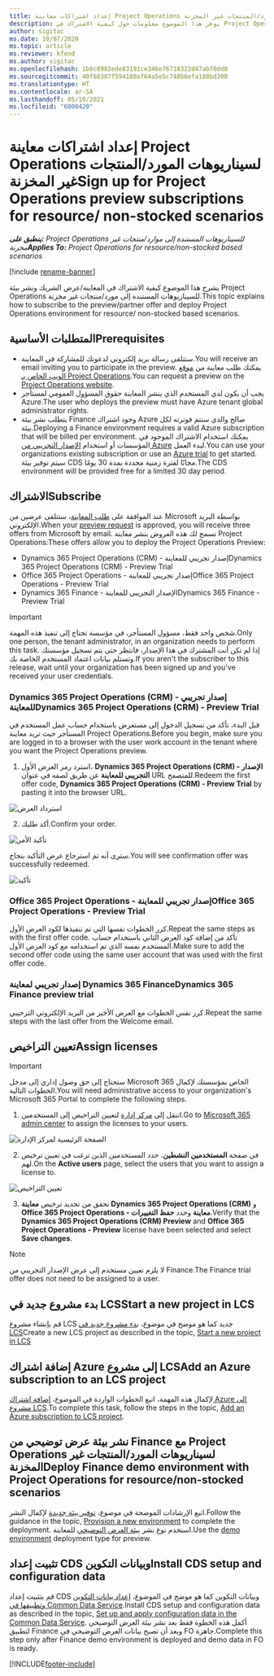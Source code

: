 ```yaml
---
title: إعداد اشتراكات معاينة Project Operations لسيناريوهات المورد/المنتجات غير المخزنة
description: يوفر هذا الموضوع معلومات حول كيفية الاشتراك في Project Operations ونشرها للسيناريوهات المستندة إلى المورد/المنتجات غير المخزنة.
author: sigitac
ms.date: 10/07/2020
ms.topic: article
ms.reviewer: kfend
ms.author: sigitac
ms.openlocfilehash: 1b8c8982ede83191ce346e76718322d47abf0dd8
ms.sourcegitcommit: 40f68387f594180af64a5e5c748b6efa188bd300
ms.translationtype: HT
ms.contentlocale: ar-SA
ms.lasthandoff: 05/10/2021
ms.locfileid: "6000420"
---
```

# <a name="sign-up-for-project-operations-preview-subscriptions-for-resource-non-stocked-scenarios"></a><span data-ttu-id="fe4bb-103">إعداد اشتراكات معاينة Project Operations لسيناريوهات المورد/المنتجات غير المخزنة</span><span class="sxs-lookup"><span data-stu-id="fe4bb-103">Sign up for Project Operations preview subscriptions for resource/ non-stocked scenarios</span></span>

<span data-ttu-id="fe4bb-104">_**ينطبق على:** Project Operations للسيناريوهات المستندة إلى موارد/منتجات غير مخزنة‬_</span><span class="sxs-lookup"><span data-stu-id="fe4bb-104">_**Applies To:** Project Operations for resource/non-stocked based scenarios_</span></span>

[!include [rename-banner](~/includes/cc-data-platform-banner.md)]

<span data-ttu-id="fe4bb-105">يشرح هذا الموضوع كيفية الاشتراك في المعاينة/عرض الشريك ونشر بيئة Project Operations للسيناريوهات المستندة إلى مورد/منتجات غير مخزنة.</span><span class="sxs-lookup"><span data-stu-id="fe4bb-105">This topic explains how to subscribe to the preview/partner offer and deploy Project Operations environment for resource/ non-stocked based scenarios.</span></span>

## <a name="prerequisites"></a><span data-ttu-id="fe4bb-106">المتطلبات الأساسية</span><span class="sxs-lookup"><span data-stu-id="fe4bb-106">Prerequisites</span></span>

- <span data-ttu-id="fe4bb-107">ستتلقى رسالة بريد إلكتروني لدعوتك للمشاركة في المعاينة.</span><span class="sxs-lookup"><span data-stu-id="fe4bb-107">You will receive an email inviting you to participate in the preview.</span></span> <span data-ttu-id="fe4bb-108">يمكنك طلب معاينة من [موقع الويب الخاص بـ Project Operations](https://dynamics.microsoft.com/en-us/project-operations/overview/).</span><span class="sxs-lookup"><span data-stu-id="fe4bb-108">You can request a preview on the [Project Operations website](https://dynamics.microsoft.com/en-us/project-operations/overview/).</span></span>
- <span data-ttu-id="fe4bb-109">يجب أن يكون لدي المستخدم الذي ينشر المعاينة حقوق المسؤول العمومي لمستأجر Azure.</span><span class="sxs-lookup"><span data-stu-id="fe4bb-109">The user who deploys the preview must have Azure tenant global administrator rights.</span></span>
- <span data-ttu-id="fe4bb-110">يتطلب نشر بيئة Finance وجود اشتراك Azure صالح والذي ستتم فوترته لكل بيئة.</span><span class="sxs-lookup"><span data-stu-id="fe4bb-110">Deploying a Finance environment requires a valid Azure subscription that will be billed per environment.</span></span> <span data-ttu-id="fe4bb-111">يمكنك استخدام الاشتراك الموجود في المؤسسات أو استخدام [الإصدار التجريبي من Azure](https://azure.microsoft.com/en-us/free/) لبدء العمل.</span><span class="sxs-lookup"><span data-stu-id="fe4bb-111">You can use your organizations existing subscription or use an [Azure trial](https://azure.microsoft.com/en-us/free/) to get started.</span></span> <span data-ttu-id="fe4bb-112">سيتم توفير بيئة CDS مجانًا لفترة زمنية محددة بمدة 30 يومًا.</span><span class="sxs-lookup"><span data-stu-id="fe4bb-112">The CDS environment will be provided free for a limited 30 day period.</span></span>

## <a name="subscribe"></a><span data-ttu-id="fe4bb-113">الاشتراك</span><span class="sxs-lookup"><span data-stu-id="fe4bb-113">Subscribe</span></span>

<span data-ttu-id="fe4bb-114">عند الموافقة على [طلب المعاينة](https://forms.office.com/FormsPro/Pages/ResponsePage.aspx?id=v4j5cvGGr0GRqy180BHbR56j8lZs0FdAvwT75_WNFyxUMkRDV1NYQU5TNjE2VjhKOVBUNVg2R0s1NC4u)، ستتلقى عرضين من Microsoft بواسطة البريد الإلكتروني.</span><span class="sxs-lookup"><span data-stu-id="fe4bb-114">When your [preview request](https://forms.office.com/FormsPro/Pages/ResponsePage.aspx?id=v4j5cvGGr0GRqy180BHbR56j8lZs0FdAvwT75_WNFyxUMkRDV1NYQU5TNjE2VjhKOVBUNVg2R0s1NC4u) is approved, you will receive three offers from Microsoft by email.</span></span> <span data-ttu-id="fe4bb-115">تسمح لك هذه العروض بنشر معاينة Project Operations:</span><span class="sxs-lookup"><span data-stu-id="fe4bb-115">These offers allow you to deploy the Project Operations Preview:</span></span>

- <span data-ttu-id="fe4bb-116">Dynamics 365 Project Operations (CRM) - إصدار تجريبي للمعاينة</span><span class="sxs-lookup"><span data-stu-id="fe4bb-116">Dynamics 365 Project Operations (CRM) - Preview Trial</span></span>
- <span data-ttu-id="fe4bb-117">Office 365 Project Operations - إصدار تجريبي للمعاينة</span><span class="sxs-lookup"><span data-stu-id="fe4bb-117">Office 365 Project Operations - Preview Trial</span></span>
- <span data-ttu-id="fe4bb-118">Dynamics 365 Finance - الإصدار التجريبي للمعاينة</span><span class="sxs-lookup"><span data-stu-id="fe4bb-118">Dynamics 365 Finance - Preview Trial</span></span>

> [!IMPORTANT]
> <span data-ttu-id="fe4bb-119">شخص واحد فقط، مسؤول المستأجر، في مؤسسة تحتاج إلى تنفيذ هذه المهمة.</span><span class="sxs-lookup"><span data-stu-id="fe4bb-119">Only one person, the tenant administrator, in an organization needs to perform this task.</span></span> <span data-ttu-id="fe4bb-120">إذا لم تكن أنت المشترك في هذا الإصدار، فانتظر حتى يتم تسجيل مؤسستك وتستلم بيانات اعتماد المستخدم الخاصة بك.</span><span class="sxs-lookup"><span data-stu-id="fe4bb-120">If you aren't the subscriber to this release, wait until your organization has been signed up and you've received your user credentials.</span></span>

### <a name="dynamics-365-project-operations-crm---preview-trial"></a><span data-ttu-id="fe4bb-121">Dynamics 365 Project Operations (CRM) - إصدار تجريبي للمعاينة</span><span class="sxs-lookup"><span data-stu-id="fe4bb-121">Dynamics 365 Project Operations (CRM) - Preview Trial</span></span> 

<span data-ttu-id="fe4bb-122">قبل البدء، تأكد من تسجيل الدخول إلى مستعرض باستخدام حساب عمل المستخدم في المستأجر حيث تريد معاينة Project Operations.</span><span class="sxs-lookup"><span data-stu-id="fe4bb-122">Before you begin, make sure you are logged in to a browser with the user work account in the tenant where you want the Project Operations preview.</span></span>

1. <span data-ttu-id="fe4bb-123">استرد رمز العرض الأول، **Dynamics 365 Project Operations (CRM) - الإصدار التجريبي للمعاينة** عن طريق لصقه في عنوان URL للمتصفح.</span><span class="sxs-lookup"><span data-stu-id="fe4bb-123">Redeem the first offer code, **Dynamics 365 Project Operations (CRM) - Preview Trial** by pasting it into the browser URL.</span></span>

![استرداد العرض](./media/16RedeemFirstOfferNew.png)

2. <span data-ttu-id="fe4bb-125">أكد طلبك.</span><span class="sxs-lookup"><span data-stu-id="fe4bb-125">Confirm your order.</span></span>

![تأكيد الأمر](./media/17ConfirmOrderNew.png)

<span data-ttu-id="fe4bb-127">سترى أنه تم استرجاع عرض التأكيد بنجاح.</span><span class="sxs-lookup"><span data-stu-id="fe4bb-127">You will see confirmation offer was successfully redeemed.</span></span>

![تأكيد](./media/18OrderConfirmationNew.png)

### <a name="office-365-project-operations---preview-trial"></a><span data-ttu-id="fe4bb-129">Office 365 Project Operations - إصدار تجريبي للمعاينة</span><span class="sxs-lookup"><span data-stu-id="fe4bb-129">Office 365 Project Operations - Preview Trial</span></span>

<span data-ttu-id="fe4bb-130">كرر الخطوات نفسها التي تم تنفيذها لكود العرض الأول.</span><span class="sxs-lookup"><span data-stu-id="fe4bb-130">Repeat the same steps as with the first offer code.</span></span> <span data-ttu-id="fe4bb-131">تأكد من إضافة كود العرض الثاني باستخدام حساب المستخدم نفسه الذي تم استخدامه مع كود العرض الأول.</span><span class="sxs-lookup"><span data-stu-id="fe4bb-131">Make sure to add the second offer code using the same user account that was used with the first offer code.</span></span>

### <a name="dynamics-365-finance-preview-trial"></a><span data-ttu-id="fe4bb-132">إصدار تجريبي لمعاينة Dynamics 365 Finance</span><span class="sxs-lookup"><span data-stu-id="fe4bb-132">Dynamics 365 Finance preview trial</span></span>

<span data-ttu-id="fe4bb-133">كرر نفس الخطوات مع العرض الأخير من البريد الإلكتروني الترحيبي.</span><span class="sxs-lookup"><span data-stu-id="fe4bb-133">Repeat the same steps with the last offer from the Welcome email.</span></span>

## <a name="assign-licenses"></a><span data-ttu-id="fe4bb-134">تعيين التراخيص</span><span class="sxs-lookup"><span data-stu-id="fe4bb-134">Assign licenses</span></span>

> [!IMPORTANT]
> <span data-ttu-id="fe4bb-135">ستحتاج إلى حق وصول إداري إلى مدخل Microsoft 365 الخاص بمؤسستك لإكمال الخطوات التالية.</span><span class="sxs-lookup"><span data-stu-id="fe4bb-135">You will need administrative access to your organization's Microsoft 365 Portal to complete the following steps.</span></span>

1. <span data-ttu-id="fe4bb-136">انتقل إلى [مركز إدارة](https://portal.office.com/) لتعيين التراخيص إلى المستخدمين.</span><span class="sxs-lookup"><span data-stu-id="fe4bb-136">Go to [Microsoft 365 admin center](https://portal.office.com/) to assign the licenses to your users.</span></span>

![الصفحة الرئيسية لمركز الإدارة](./media/14AdminPortal.png)

2. <span data-ttu-id="fe4bb-138">في صفحة **المستخدمين النشطين**، حدد المستخدمين الذين ترغب في تعيين ترخيص لهم.</span><span class="sxs-lookup"><span data-stu-id="fe4bb-138">On the **Active users** page, select the users that you want to assign a license to.</span></span>

![تعيين التراخيص](./media/15AssignLicenses.png)

3. <span data-ttu-id="fe4bb-140">تحقق من تحديد ترخيص **معاينة Dynamics 365 Project Operations (CRM)** و **Office 365 Project Operations - معاينة** وحدد **حفظ التغييرات**.</span><span class="sxs-lookup"><span data-stu-id="fe4bb-140">Verify that the **Dynamics 365 Project Operations (CRM) Preview** and **Office 365 Project Operations - Preview** license have been selected and select **Save changes**.</span></span>

> [!NOTE]
> <span data-ttu-id="fe4bb-141">لا يلزم تعيين مستخدم إلى عرض الإصدار التجريبي من Finance.</span><span class="sxs-lookup"><span data-stu-id="fe4bb-141">The Finance trial offer does not need to be assigned to a user.</span></span>

## <a name="start-a-new-project-in-lcs"></a><span data-ttu-id="fe4bb-142">بدء مشروع جديد في LCS</span><span class="sxs-lookup"><span data-stu-id="fe4bb-142">Start a new project in LCS</span></span>

<span data-ttu-id="fe4bb-143">قم بإنشاء مشروع LCS جديد كما هو موضح في موضوع، [بدء مشروع جديد في LCS](create-lcs-project.md)</span><span class="sxs-lookup"><span data-stu-id="fe4bb-143">Create a new LCS project as described in the topic, [Start a new project in LCS](create-lcs-project.md)</span></span>

## <a name="add-an-azure-subscription-to-an-lcs-project"></a><span data-ttu-id="fe4bb-144">إضافة اشتراك Azure إلى مشروع LCS</span><span class="sxs-lookup"><span data-stu-id="fe4bb-144">Add an Azure subscription to an LCS project</span></span>

<span data-ttu-id="fe4bb-145">لإكمال هذه المهمة، اتبع الخطوات الواردة في الموضوع، [إضافة اشتراك Azure إلى مشروع LCS](resource-add-azure-subscription-lcs-project.md).</span><span class="sxs-lookup"><span data-stu-id="fe4bb-145">To complete this task, follow the steps in the topic, [Add an Azure subscription to LCS project](resource-add-azure-subscription-lcs-project.md).</span></span>

## <a name="deploy-finance-demo-environment-with-project-operations-for-resourcenon-stocked-scenarios"></a><span data-ttu-id="fe4bb-146">نشر بيئة عرض توضيحي من Finance مع Project Operations لسيناريوهات المورد/المنتجات غير المخزنة</span><span class="sxs-lookup"><span data-stu-id="fe4bb-146">Deploy Finance demo environment with Project Operations for resource/non-stocked scenarios</span></span>

<span data-ttu-id="fe4bb-147">اتبع الإرشادات الموضحة في موضوع، [توفير بيئة جديدة](resource-provision-new-environment.md) لإكمال النشر.</span><span class="sxs-lookup"><span data-stu-id="fe4bb-147">Follow the guidance in the topic, [Provision a new environment](resource-provision-new-environment.md) to complete the deployment.</span></span> <span data-ttu-id="fe4bb-148">استخدم نوع نشر [بيئة العرض التوضيحي](/dynamics365/fin-ops-core/dev-itpro/deployment/deploy-demo-environment) للمعاينة.</span><span class="sxs-lookup"><span data-stu-id="fe4bb-148">Use the [demo environment](/dynamics365/fin-ops-core/dev-itpro/deployment/deploy-demo-environment) deployment type for preview.</span></span> 

## <a name="install-cds-setup-and-configuration-data"></a><span data-ttu-id="fe4bb-149">تثبيت إعداد CDS وبيانات التكوين</span><span class="sxs-lookup"><span data-stu-id="fe4bb-149">Install CDS setup and configuration data</span></span>

<span data-ttu-id="fe4bb-150">قم بتثبيت إعداد CDS وبيانات التكوين كما هو موضح في الموضوع، [إعداد بيانات التكوين وتطبيقها في Common Data Service](resource-apply-pro-setup-config-data.md).</span><span class="sxs-lookup"><span data-stu-id="fe4bb-150">Install CDS setup and configuration data as described in the topic, [Set up and apply configuration data in the Common Data Service](resource-apply-pro-setup-config-data.md).</span></span>
<span data-ttu-id="fe4bb-151">أكمل هذه الخطوة فقط بعد نشر بيئة العرض التوضيحي لتطبيق Finance وبعد أن تصبح بيانات العرض التوضيحي في FO جاهزة.</span><span class="sxs-lookup"><span data-stu-id="fe4bb-151">Complete this step only after Finance demo environment is deployed and demo data in FO is ready.</span></span>


[!INCLUDE[footer-include](../includes/footer-banner.md)]